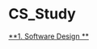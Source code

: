 # CS_Study
[**1. Software Design **](https://github.com/HoyeonYu/CS_Study/blob/master/SoftwareDesign.md) 
